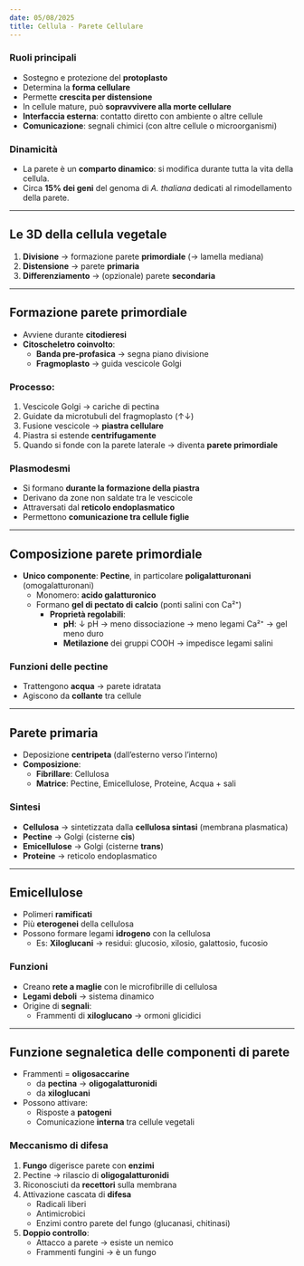 ```yaml
---
date: 05/08/2025
title: Cellula - Parete Cellulare
---
```

### Ruoli principali

- Sostegno e protezione del **protoplasto**
- Determina la **forma cellulare**
- Permette **crescita per distensione**
- In cellule mature, può **sopravvivere alla morte cellulare**
- **Interfaccia esterna**: contatto diretto con ambiente o altre cellule
- **Comunicazione**: segnali chimici (con altre cellule o microorganismi)

### Dinamicità

- La parete è un **comparto dinamico**: si modifica durante tutta la vita della cellula.
- Circa **15% dei geni** del genoma di *A. thaliana* dedicati al rimodellamento della parete.

---

## Le 3D della cellula vegetale
1. **Divisione** → formazione parete **primordiale** (→ lamella mediana)
2. **Distensione** → parete **primaria**
3. **Differenziamento** → (opzionale) parete **secondaria**

---

## Formazione parete primordiale

- Avviene durante **citodieresi**
- **Citoscheletro coinvolto**:
  - **Banda pre-profasica** → segna piano divisione
  - **Fragmoplasto** → guida vescicole Golgi

### Processo:

1. Vescicole Golgi → cariche di pectina
2. Guidate da microtubuli del fragmoplasto (↑↓)
3. Fusione vescicole → **piastra cellulare**
4. Piastra si estende **centrifugamente**
5. Quando si fonde con la parete laterale → diventa **parete primordiale**

###  Plasmodesmi

- Si formano **durante la formazione della piastra**
- Derivano da zone non saldate tra le vescicole
- Attraversati dal **reticolo endoplasmatico**
- Permettono **comunicazione tra cellule figlie**

---

## Composizione parete primordiale

- **Unico componente**: **Pectine**, in particolare **poligalatturonani** (omogalatturonani)
  - Monomero: **acido galatturonico**
  - Formano **gel di pectato di calcio** (ponti salini con Ca²⁺)
    - **Proprietà regolabili**:
      - **pH**: ↓ pH → meno dissociazione → meno legami Ca²⁺ → gel meno duro
      - **Metilazione** dei gruppi COOH → impedisce legami salini

### Funzioni delle pectine

- Trattengono **acqua** → parete idratata
- Agiscono da **collante** tra cellule

---

## Parete primaria

- Deposizione **centripeta** (dall’esterno verso l’interno)
- **Composizione**:
  - **Fibrillare**: Cellulosa
  - **Matrice**: Pectine, Emicellulose, Proteine, Acqua + sali

### Sintesi
- **Cellulosa** → sintetizzata dalla **cellulosa sintasi** (membrana plasmatica)
- **Pectine** → Golgi (cisterne **cis**)
- **Emicellulose** → Golgi (cisterne **trans**)
- **Proteine** → reticolo endoplasmatico

---

## Emicellulose
- Polimeri **ramificati**
- Più **eterogenei** della cellulosa
- Possono formare legami **idrogeno** con la cellulosa
  - Es: **Xiloglucani** → residui: glucosio, xilosio, galattosio, fucosio

### Funzioni
- Creano **rete a maglie** con le microfibrille di cellulosa
- **Legami deboli** → sistema dinamico
- Origine di **segnali**:
  - Frammenti di **xiloglucano** → ormoni glicidici

---

## Funzione segnaletica delle componenti di parete
- Frammenti = **oligosaccarine**
  - da **pectina** → **oligogalatturonidi**
  - da **xiloglucani**
- Possono attivare:
  - Risposte a **patogeni**
  - Comunicazione **interna** tra cellule vegetali

### Meccanismo di difesa
1. **Fungo** digerisce parete con **enzimi**
2. Pectine → rilascio di **oligogalatturonidi**
3. Riconosciuti da **recettori** sulla membrana
4. Attivazione cascata di **difesa**
   - Radicali liberi
   - Antimicrobici
   - Enzimi contro parete del fungo (glucanasi, chitinasi)
5. **Doppio controllo**:
   - Attacco a parete → esiste un nemico
   - Frammenti fungini → è un fungo
